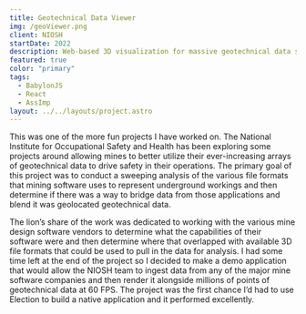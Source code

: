 ```yaml
---
title: Geotechnical Data Viewer
img: /geoViewer.png
client: NIOSH
startDate: 2022
description: Web-based 3D visualization for massive geotechnical data sets
featured: true
color: "primary"
tags:
  - BabylonJS
  - React
  - AssImp
layout: ../../layouts/project.astro
---
```

This was one of the more fun projects I have worked on. The National Institute for Occupational Safety and Health has been exploring some projects around allowing mines to better utilize their ever-increasing arrays of geotechnical data to drive safety in their operations. The primary goal of this project was to conduct a sweeping analysis of the various file formats that mining software uses to represent underground workings and then determine if there was a way to bridge data from those applications and blend it was geolocated geotechnical data. 

The lion’s share of the work was dedicated to working with the various mine design software vendors to determine what the capabilities of their software were and then determine where that overlapped with available 3D file formats that could be used to pull in the data for analysis. I had some time left at the end of the project so I decided to make a demo application that would allow the NIOSH team to ingest data from any of the major mine software companies and then render it alongside millions of points of geotechnical data at 60 FPS. The project was the first chance I’d had to use Election to build a native application and it performed excellently.